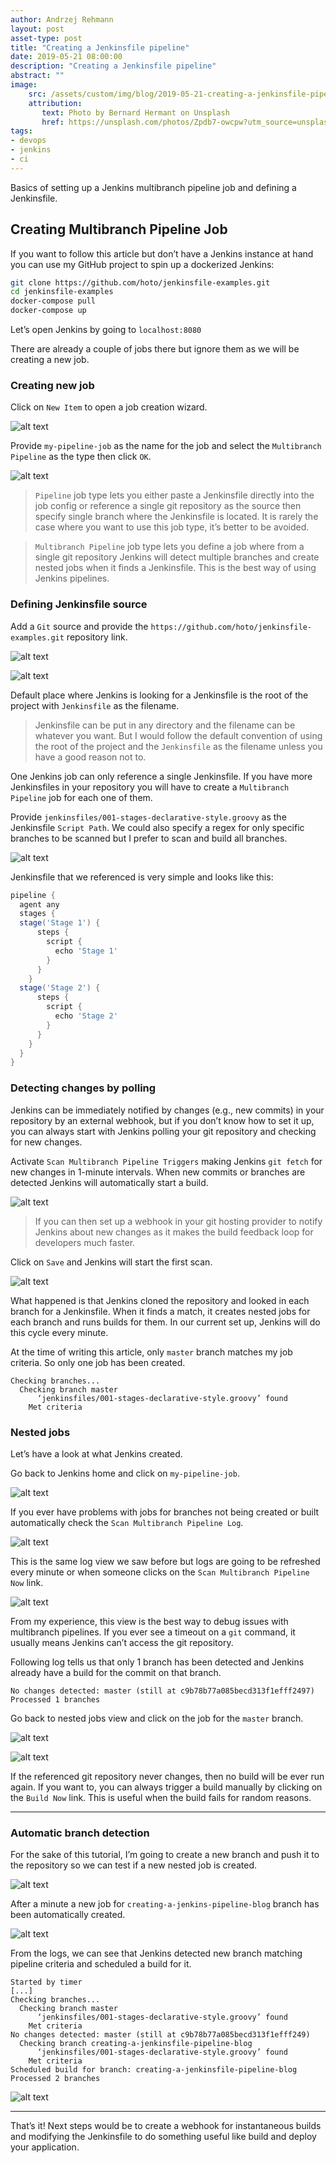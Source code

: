 ```yaml
---
author: Andrzej Rehmann
layout: post
asset-type: post
title: "Creating a Jenkinsfile pipeline"
date: 2019-05-21 08:00:00
description: "Creating a Jenkinsfile pipeline"
abstract: ""
image: 
    src: /assets/custom/img/blog/2019-05-21-creating-a-jenkinsfile-pipeline/pipeline.jpg
    attribution:
       text: Photo by Bernard Hermant on Unsplash
       href: https://unsplash.com/photos/Zpdb7-owcpw?utm_source=unsplash&utm_medium=referral&utm_content=creditCopyText
tags: 
- devops
- jenkins
- ci
---
```


Basics of setting up a Jenkins multibranch pipeline job and defining a Jenkinsfile.

## Creating Multibranch Pipeline Job  

If you want to follow this article but don’t have a Jenkins instance at hand you can use my GitHub project to spin up a dockerized Jenkins:

```bash
git clone https://github.com/hoto/jenkinsfile-examples.git
cd jenkinsfile-examples
docker-compose pull
docker-compose up
```

Let’s open Jenkins by going to `localhost:8080`

There are already a couple of jobs there but ignore them as we will be creating a new job.

### Creating new job  

Click on `New Item` to open a job creation wizard.


![alt text]({{site.baseurl}}/assets/custom/img/blog/2019-05-21-creating-a-jenkinsfile-pipeline/001.png "")

Provide `my-pipeline-job` as the name for the job and select the `Multibranch Pipeline` as the type then click `OK`.

![alt text]({{site.baseurl}}/assets/custom/img/blog/2019-05-21-creating-a-jenkinsfile-pipeline/002.png "") 

> `Pipeline` job type lets you either paste a Jenkinsfile directly into the job config or reference a single git repository as the source then specify single branch where the Jenkinsfile is located. It is rarely the case where you want to use this job type, it’s better to be avoided.

> `Multibranch Pipeline` job type lets you define a job where from a single git repository Jenkins will detect multiple branches and create nested jobs when it finds a Jenkinsfile. This is the best way of using Jenkins pipelines.

### Defining Jenkinsfile source

Add a `Git` source and provide the `https://github.com/hoto/jenkinsfile-examples.git` repository link.

![alt text]({{site.baseurl}}/assets/custom/img/blog/2019-05-21-creating-a-jenkinsfile-pipeline/003.png "")  

![alt text]({{site.baseurl}}/assets/custom/img/blog/2019-05-21-creating-a-jenkinsfile-pipeline/004.png "")

Default place where Jenkins is looking for a Jenkinsfile is the root of the project with `Jenkinsfile` as the filename.

> Jenkinsfile can be put in any directory and the filename can be whatever you want. But I would follow the default convention of using the root of the project and the `Jenkinsfile` as the filename unless you have a good reason not to.

One Jenkins job can only reference a single Jenkinsfile. If you have more Jenkinsfiles in your repository you will have to create a `Multibranch Pipeline` job for each one of them.

Provide `jenkinsfiles/001-stages-declarative-style.groovy` as the Jenkinsfile `Script Path`. We could also specify a regex for only specific branches to be scanned but I prefer to scan and build all branches.

![alt text]({{site.baseurl}}/assets/custom/img/blog/2019-05-21-creating-a-jenkinsfile-pipeline/005.png "") 

Jenkinsfile that we referenced is very simple and looks like this:

```groovy
pipeline {
  agent any
  stages {
  stage('Stage 1') {
      steps {
        script {
          echo 'Stage 1'
        }
      }
    }
  stage('Stage 2') {
      steps {
        script {
          echo 'Stage 2'
        }
      }
    }
  }
}
```

### Detecting changes by polling

Jenkins can be immediately notified by changes (e.g., new commits) in your repository by an external webhook, but if you don’t know how to set it up, you can always start with Jenkins polling your git repository and checking for new changes.

Activate `Scan Multibranch Pipeline Triggers` making Jenkins `git fetch` for new changes in 1-minute intervals. When new commits or branches are detected Jenkins will automatically start a build.

![alt text]({{site.baseurl}}/assets/custom/img/blog/2019-05-21-creating-a-jenkinsfile-pipeline/006.png "") 

> If you can then set up a webhook in your git hosting provider to notify Jenkins about new changes as it makes the build feedback loop for developers much faster.

Click on `Save` and Jenkins will start the first scan.

![alt text]({{site.baseurl}}/assets/custom/img/blog/2019-05-21-creating-a-jenkinsfile-pipeline/007.png "") 

What happened is that Jenkins cloned the repository and looked in each branch for a Jenkinsfile. When it finds a match, it creates nested jobs for each branch and runs builds for them. In our current set up, Jenkins will do this cycle every minute.

At the time of writing this article, only `master` branch matches my job criteria. So only one job has been created.

```
Checking branches...
  Checking branch master
      ‘jenkinsfiles/001-stages-declarative-style.groovy’ found
    Met criteria
```

### Nested jobs
Let’s have a look at what Jenkins created.

Go back to Jenkins home and click on `my-pipeline-job`.

![alt text]({{site.baseurl}}/assets/custom/img/blog/2019-05-21-creating-a-jenkinsfile-pipeline/008.png "") 

If you ever have problems with jobs for branches not being created or built automatically check the `Scan Multibranch Pipeline Log`.

![alt text]({{site.baseurl}}/assets/custom/img/blog/2019-05-21-creating-a-jenkinsfile-pipeline/009.png "") 

This is the same log view we saw before but logs are going to be refreshed every minute or when someone clicks on the `Scan Multibranch Pipeline Now` link.

![alt text]({{site.baseurl}}/assets/custom/img/blog/2019-05-21-creating-a-jenkinsfile-pipeline/010.png "") 

From my experience, this view is the best way to debug issues with multibranch pipelines. If you ever see a timeout on a `git` command, it usually means Jenkins can’t access the git repository.

Following log tells us that only 1 branch has been detected and Jenkins already have a build for the commit on that branch.

```
No changes detected: master (still at c9b78b77a085becd313f1efff2497)
Processed 1 branches
```

Go back to nested jobs view and click on the job for the `master` branch.

![alt text]({{site.baseurl}}/assets/custom/img/blog/2019-05-21-creating-a-jenkinsfile-pipeline/011.png "")   

![alt text]({{site.baseurl}}/assets/custom/img/blog/2019-05-21-creating-a-jenkinsfile-pipeline/012.png "") 

If the referenced git repository never changes, then no build will be ever run again. If you want to, you can always trigger a build manually by clicking on the `Build Now` link. This is useful when the build fails for random reasons.

---

### Automatic branch detection

For the sake of this tutorial, I’m going to create a new branch and push it to the repository so we can test if a new nested job is created.

![alt text]({{site.baseurl}}/assets/custom/img/blog/2019-05-21-creating-a-jenkinsfile-pipeline/013.png "Creating and pushing a new git branch") 

After a minute a new job for `creating-a-jenkins-pipeline-blog` branch has been automatically created.

![alt text]({{site.baseurl}}/assets/custom/img/blog/2019-05-21-creating-a-jenkinsfile-pipeline/014.png "") 

From the logs, we can see that Jenkins detected new branch matching pipeline criteria and scheduled a build for it.

```
Started by timer
[...]
Checking branches...
  Checking branch master
      ‘jenkinsfiles/001-stages-declarative-style.groovy’ found
    Met criteria
No changes detected: master (still at c9b78b77a085becd313f1efff249)
  Checking branch creating-a-jenkinsfile-pipeline-blog
      ‘jenkinsfiles/001-stages-declarative-style.groovy’ found
    Met criteria
Scheduled build for branch: creating-a-jenkinsfile-pipeline-blog
Processed 2 branches
```

![alt text]({{site.baseurl}}/assets/custom/img/blog/2019-05-21-creating-a-jenkinsfile-pipeline/015.png "") 

---

That’s it! Next steps would be to create a webhook for instantaneous builds and modifying the Jenkinsfile to do something useful like build and deploy your application.


